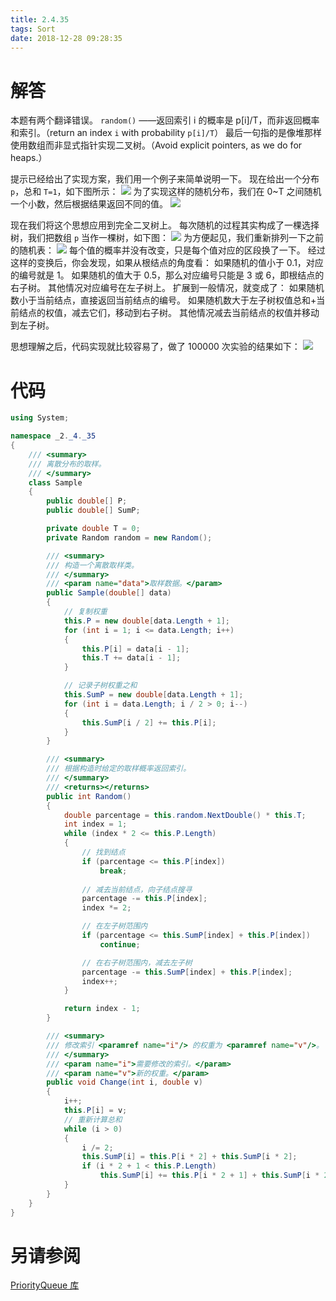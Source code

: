 ```yaml
---
title: 2.4.35
tags: Sort
date: 2018-12-28 09:28:35
---
```


# 解答

本题有两个翻译错误。
`random()` ——返回索引 i 的概率是 p[i]/T，而非返回概率和索引。（return an index `i` with probability `p[i]/T`）
最后一句指的是像堆那样使用数组而非显式指针实现二叉树。（Avoid explicit pointers, as we do for heaps.）

提示已经给出了实现方案，我们用一个例子来简单说明一下。
现在给出一个分布 `p`，总和 `T=1`，如下图所示：
![](./1.png)
为了实现这样的随机分布，我们在 0~T 之间随机一个小数，然后根据结果返回不同的值。
![](./2.png)

现在我们将这个思想应用到完全二叉树上。
每次随机的过程其实构成了一棵选择树，我们把数组 `p` 当作一棵树，如下图：
![](./3.png)
为方便起见，我们重新排列一下之前的随机表：
![](./4.png)
每个值的概率并没有改变，只是每个值对应的区段换了一下。
经过这样的变换后，你会发现，如果从根结点的角度看：
如果随机的值小于 0.1，对应的编号就是 1。
如果随机的值大于 0.5，那么对应编号只能是 3 或 6，即根结点的右子树。
其他情况对应编号在左子树上。
扩展到一般情况，就变成了：
如果随机数小于当前结点，直接返回当前结点的编号。
如果随机数大于左子树权值总和+当前结点的权值，减去它们，移动到右子树。
其他情况减去当前结点的权值并移动到左子树。

思想理解之后，代码实现就比较容易了，做了 100000 次实验的结果如下：
![](./5.png)

# 代码

```csharp
using System;

namespace _2._4._35
{
    /// <summary>
    /// 离散分布的取样。
    /// </summary>
    class Sample
    {
        public double[] P;
        public double[] SumP;

        private double T = 0;
        private Random random = new Random();

        /// <summary>
        /// 构造一个离散取样类。
        /// </summary>
        /// <param name="data">取样数据。</param>
        public Sample(double[] data)
        {
            // 复制权重
            this.P = new double[data.Length + 1];
            for (int i = 1; i <= data.Length; i++)
            {
                this.P[i] = data[i - 1];
                this.T += data[i - 1];
            }

            // 记录子树权重之和
            this.SumP = new double[data.Length + 1];
            for (int i = data.Length; i / 2 > 0; i--)
            {
                this.SumP[i / 2] += this.P[i];
            }
        }

        /// <summary>
        /// 根据构造时给定的取样概率返回索引。
        /// </summary>
        /// <returns></returns>
        public int Random()
        {
            double parcentage = this.random.NextDouble() * this.T;
            int index = 1;
            while (index * 2 <= this.P.Length)
            {
                // 找到结点
                if (parcentage <= this.P[index])
                    break;
                
                // 减去当前结点，向子结点搜寻
                parcentage -= this.P[index];
                index *= 2;

                // 在左子树范围内
                if (parcentage <= this.SumP[index] + this.P[index])
                    continue;

                // 在右子树范围内，减去左子树
                parcentage -= this.SumP[index] + this.P[index];
                index++;
            }

            return index - 1;
        }

        /// <summary>
        /// 修改索引 <paramref name="i"/> 的权重为 <paramref name="v"/>。
        /// </summary>
        /// <param name="i">需要修改的索引。</param>
        /// <param name="v">新的权重。</param>
        public void Change(int i, double v)
        {
            i++;
            this.P[i] = v;
            // 重新计算总和
            while (i > 0)
            {
                i /= 2;
                this.SumP[i] = this.P[i * 2] + this.SumP[i * 2];
                if (i * 2 + 1 < this.P.Length)
                    this.SumP[i] += this.P[i * 2 + 1] + this.SumP[i * 2 + 1];
            }
        }
    }
}
```

# 另请参阅

[PriorityQueue 库](https://alg4.ikesnowy.com/docs/api/PriorityQueue.html)
